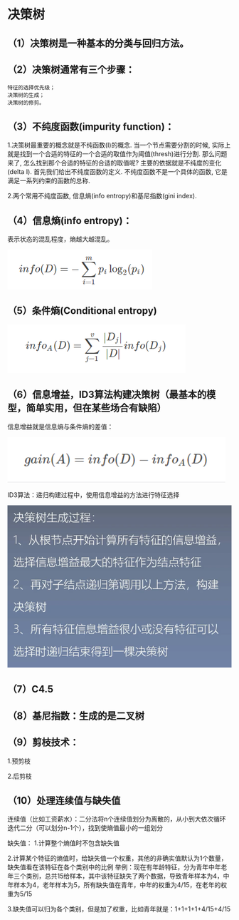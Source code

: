 # 决策树

## （1）决策树是一种基本的分类与回归方法。

## （2）决策树通常有三个步骤：
    特征的选择优先级；
    决策树的生成；
    决策树的修剪。


## （3）不纯度函数(impurity function)：
1.决策树最重要的概念就是不纯函数(I)的概念. 当一个节点需要分割的时候, 实际上就是找到一个合适的特征的一个合适的取值作为阈值(thresh)进行分割. 那么问题来了, 怎么找到那个合适的特征的合适的取值呢? 主要的依据就是不纯度的变化(delta I). 首先我们给出不纯度函数的定义. 不纯度函数不是一个具体的函数, 它是满足一系列约束的函数的总称.

2.两个常用不纯度函数, 信息熵(info entropy)和基尼指数(gini index).

## （4）信息熵(info entropy)：
表示状态的混乱程度，熵越大越混乱。

![](https://github.com/di-chong/Machine-Learning/blob/main/Decision%20Tree/picture/1.png)

## （5）条件熵(Conditional entropy)

![](https://github.com/di-chong/Machine-Learning/blob/main/Decision%20Tree/picture/2.png)

## （6）信息增益，ID3算法构建决策树（最基本的模型，简单实用，但在某些场合有缺陷）
信息增益就是信息熵与条件熵的差值：

![](https://github.com/di-chong/Machine-Learning/blob/main/Decision%20Tree/picture/3.png)

ID3算法：递归构建过程中，使用信息增益的方法进行特征选择

![](https://github.com/di-chong/Machine-Learning/blob/main/Decision%20Tree/picture/4.png)

## （7）C4.5

## （8）基尼指数：生成的是二叉树

## （9）剪枝技术：
1.预剪枝

2.后剪枝

## （10）处理连续值与缺失值
连续值（比如工资薪水）：二分法将n个连续值划分为离散的，从小到大依次循环迭代二分（可以划分n-1个），找到使熵值最小的一组划分

缺失值：
1.计算整个熵值时不包含缺失值

2.计算某个特征的熵值时，给缺失值一个权重，其他的非确实值默认为1个数量，缺失值看在该特征在各个类别中的比例
举例：现在有年龄特征，分为青年中年老年三个类别，总共15给样本，其中该特征缺失了两个数据，导致青年样本为4，中年样本为4，老年样本为5，所有缺失值在青年，中年的权重为4/15，在老年的权重为5/15

3.缺失值可以归为各个类别，但是加了权重，比如青年就是：1+1+1+1+4/15+4/15

